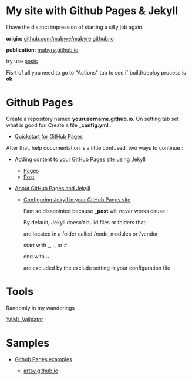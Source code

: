 # My site with Github Pages & Jekyll

I have the distinct impression of starting a silly job again.

**origin:** [github.com/mabyre/mabyre.github.io](https://github.com/mabyre/mabyre.github.io)

**publication:** [mabyre.github.io](https://mabyre.github.io/)

try use [posts](https://mabyre.github.io/post/)

Fisrt of all you need to go to "Actions" tab to see if build/deploy process is **ok**

# Github Pages

Create a repository named **yourusername.github.io**. On setting tab set what is good for. Create a file **_config.yml** :

* [Quickstart for GitHub Pages](https://docs.github.com/en/pages/quickstart)

After that, help documentation is a little confused, two ways to continue :

* [Adding content to your GitHub Pages site using Jekyll](https://docs.github.com/en/pages/setting-up-a-github-pages-site-with-jekyll/adding-content-to-your-github-pages-site-using-jekyll)

  * [Pages](https://jekyllrb.com/docs/pages/)
  * [Post](https://jekyllrb.com/docs/posts/)

* [About GitHub Pages and Jekyll](https://docs.github.com/en/pages/setting-up-a-github-pages-site-with-jekyll/about-github-pages-and-jekyll)

  * [Configuring Jekyll in your GitHub Pages site](https://docs.github.com/en/pages/setting-up-a-github-pages-site-with-jekyll/about-github-pages-and-jekyll#configuring-jekyll-in-your-github-pages-site)

    I'am so disapointed because **_post** will never works cause :

      By default, Jekyll doesn't build files or folders that:

      are located in a folder called /node_modules or /vendor

      start with _, ., or #

      end with ~

      are excluded by the exclude setting in your configuration file

# Tools

Randomly in my wanderings

[YAML Validator](https://codebeautify.org/yaml-validator)

# Samples

* [Github Pages examples](https://github.com/collections/github-pages-examples)

  * [artsy.github.io](https://github.com/artsy/artsy.github.io)
